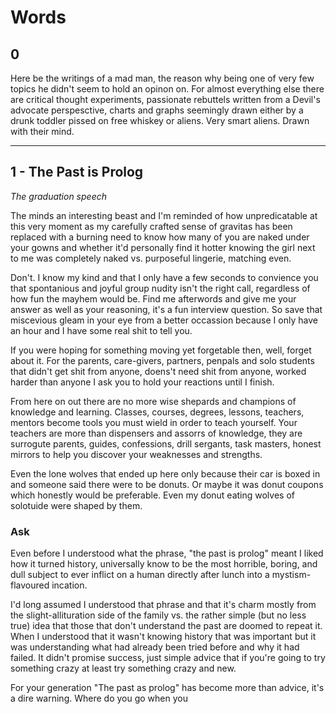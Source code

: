 <!-- TITLE: Writing -->
<!-- SUBTITLE: Excuse me -->

# Words
## 0

Here be the writings of a mad man, the reason why being one of very few topics he didn't seem to hold an opinon on. For almost everything else there are critical thought experiments, passionate rebuttels written from a Devil's advocate perspesctive, charts and graphs seemingly drawn either by a drunk toddler pissed on free whiskey or aliens. Very smart aliens. Drawn with their mind.

---

## 1 - The Past is Prolog

_The graduation speech_

The minds an interesting beast and I'm reminded of how unpredicatable at this very moment as my carefully crafted sense of gravitas has been replaced with a burning need to know how many of you are naked under your gowns and whether it'd personally find it hotter knowing the girl next to me was completely naked vs. purposeful lingerie, matching even.

Don't. I know my kind and that I only have a few seconds to convience you that spontanious and joyful group nudity isn't the right call, regardless of how fun the mayhem would be. Find me afterwords and give me your answer as well as your reasoning, it's a fun interview question. So save that miscevious gleam in your eye from a better occassion because I only have an hour and I have some real shit to tell you.

If you were hoping for something moving yet forgetable then, well, forget about it. For the parents, care-givers, partners, penpals and solo students that didn't get shit from anyone, doens't need shit from anyone, worked harder than anyone I ask you to hold your reactions until I finish.

From here on out there are no more wise shepards and champions of knowledge and learning. Classes, courses, degrees, lessons, teachers, mentors become tools you must wield in order to teach yourself.  Your teachers are more than dispensers and assorrs of knowledge, they are surrogute parents, guides, confessions, drill sergants, task masters, honest mirrors to help you discover your weaknesses and strengths. 

Even the lone wolves that ended up here only because their car is boxed in and someone said there were to be donuts. Or maybe it was donut coupons which honestly would be preferable. Even my donut eating wolves of solotuide were shaped by them.

### Ask

Even before I understood what the phrase, "the past is prolog" meant I liked how it turned history, universally know to be the most horrible, boring, and dull subject to ever inflict on a human directly after lunch into a mystism-flavoured incation. 

I'd long assumed I understood that phrase and that it's charm mostly from the slight-allituration side of the family vs. the rather simple (but no less true) idea that those that don't understand the past are doomed to repeat it. When I understood that it wasn't knowing history that was important but it was understanding what had already been tried before and why it had failed. It didn't promise success, just simple advice that if you're going to try something crazy at least try something crazy and new.

For your generation "The past as prolog" has become more than advice, it's a dire warning. Where do you go when you



